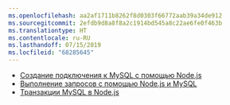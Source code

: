 ```yaml
---
ms.openlocfilehash: aa2af1711b8262f8d0303f66772aab39a34de912
ms.sourcegitcommit: 2efdb9d8a8f8a2c1914bd545a8c22ae6fe0f463b
ms.translationtype: HT
ms.contentlocale: ru-RU
ms.lasthandoff: 07/15/2019
ms.locfileid: "68285645"
---
```

* [Создание подключения к MySQL с помощью Node.js](https://github.com/mysqljs/mysql/blob/master/Readme.md#establishing-connections)
* [Выполнение запросов с помощью Node.js и MySQL](https://github.com/mysqljs/mysql/blob/master/Readme.md#performing-queries)
* [Транзакции MySQL в Node.js](https://github.com/mysqljs/mysql/blob/master/Readme.md#transactions)


